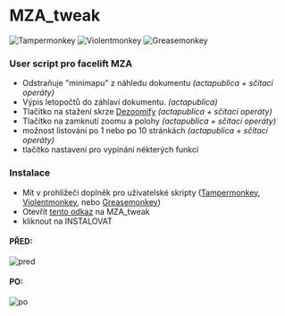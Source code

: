 # MZA_tweak
![Tampermonkey](https://img.shields.io/badge/Tampermonkey-%E2%9C%93-green)
![Violentmonkey](https://img.shields.io/badge/Violentmonkey-%E2%9C%93-green)
![Greasemonkey](https://img.shields.io/badge/Greasemonkey-%E2%9C%93-green)
### User script pro facelift MZA 

- Odstraňuje "minimapu" z náhledu dokumentu *(actapublica + sčítací operáty)*
- Výpis letopočtů do záhlaví dokumentu. *(actapublica)*
- Tlačítko na stažení skrze [Dezoomify](https://dezoomify.ophir.dev/dezoomify/dezoomify.html) *(actapublica + sčítací operáty)*
- Tlačítko na zamknutí zoomu a polohy *(actapublica + sčítací operáty)*
- možnost listování po 1 nebo po 10 stránkách *(actapublica + sčítací operáty)*
- tlačítko nastavení pro vypínání nékterých funkcí

### Instalace
- Mít v prohlížeči doplněk pro uživatelské skripty ([Tampermonkey](https://www.tampermonkey.net/), [Violentmonkey](https://violentmonkey.github.io/), nebo [Greasemonkey](https://addons.mozilla.org/en-US/firefox/addon/greasemonkey/))
- Otevřít [tento odkaz](https://github.com/rasasak/MZA_tweak/raw/main/MZA_tweak.user.js) na MZA_tweak
- kliknout na INSTALOVAT

#### PŘED:
![pred](https://user-images.githubusercontent.com/28921659/129340028-71d7b6bd-391e-4368-9860-42adc6d53ddd.PNG)

#### PO: 
![po](https://user-images.githubusercontent.com/28921659/129339865-f97c3756-43bb-4b67-bd45-6bb8eb7e2962.PNG)

